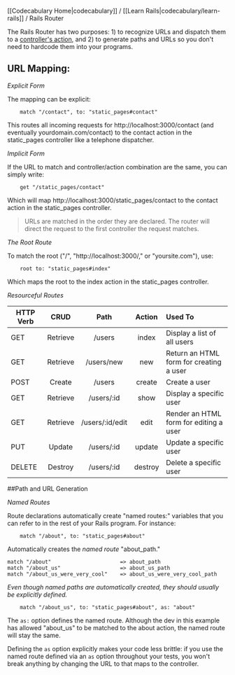[[Codecabulary Home|codecabulary]] / [[Learn Rails|codecabulary/learn-rails]] / Rails Router

<!-- ---title: Rails Router --- -->

The Rails Router has two purposes: 1) to recognize URLs and dispatch them to a [controller's action](google.com), and 2) to generate paths and URLs so you don't need to hardcode them into your programs. 

## URL Mapping:

_Explicit Form_

The mapping can be explicit:

		match "/contact", to: "static_pages#contact"
		
This routes all incoming requests for http://localhost:3000/contact (and eventually yourdomain.com/contact) to the contact action in the static_pages controller like a telephone dispatcher. 

_Implicit Form_

If the URL to match and controller/action combination are the same, you can simply write:

		get "/static_pages/contact"
		
Which will map http://localhost:3000/static_pages/contact to the contact action in the static_pages controller. 

> URLs are matched in the order they are declared. The router will direct the request to the first controller the request matches.

_The Root Route_

To match the root ("/", "http://localhost:3000/," or "yoursite.com"), use:

		root to: "static_pages#index"
		
Which maps the root to the index action in the static_pages controller.

_Resourceful Routes_

| HTTP Verb | CRUD     | Path                | Action | Used To                                                     |
| --------------  |:------------:|:-------------------:|:--------:| :-------------------------------------------------------|
| GET            | Retrieve | /users              | index   | Display a list of all users                            |
| GET            | Retrieve | /users/new      | new      | Return an HTML form for creating a user |
| POST          | Create   | /users              | create  | Create a user                                            |
| GET            | Retrieve | /users/:id         | show   | Display a specific user                               |
| GET            | Retrieve | /users/:id/edit  | edit      | Render an HTML form for editing a user   |
| PUT            | Update   | /users/:id         | update | Update a specific user                              |
| DELETE     | Destroy  | /users/:id         | destroy | Delete a specific user                               |

##Path and URL Generation

_Named Routes_

Route declarations automatically create "named routes:" variables that you can refer to in the rest of your Rails program. For instance:

		match "/about", to: "static_pages#about"
		
Automatically creates the _named route_ "about_path."

	match "/about" 						=> about_path
	match "/about_us" 					=> about_us_path
	match "/about_us_were_very_cool" 	=> about_us_were_very_cool_path

_Even though named paths are automatically created, they should usually be explicitly defined._

		match "/about_us", to: "static_pages#about", as: "about"
		
The `as:` option defines the named route. Although the dev in this example has allowed "about_us" to be matched to the about action, the named route will stay the same.

Defining the `as` option explicitly makes your code less brittle: if you use the named route defined via an `as` option throughout your tests, you won't break anything by changing the URL to that maps to the controller. 
